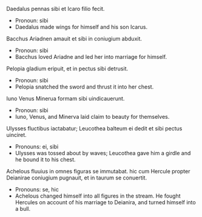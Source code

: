 Daedalus pennas sibi et Icaro filio fecit.
- Pronoun: sibi
- Daedalus made wings for himself and his son Icarus.

Bacchus Ariadnen amauit et sibi in coniugium abduxit.
- Pronoun: sibi
- Bacchus loved Ariadne and led her into marriage for himself.

Pelopia gladium eripuit, et in pectus sibi detrusit.
- Pronoun: sibi
- Pelopia snatched the sword and thrust it into her chest.

Iuno Venus Minerua formam sibi uindicauerunt.
- Pronoun: sibi
- Iuno, Venus, and Minerva laid claim to beauty for themselves.

Ulysses fluctibus iactabatur; Leucothea balteum ei dedit et sibi pectus uinciret.
- Pronouns: ei, sibi
- Ulysses was tossed about by waves; Leucothea gave him a girdle and he bound it to his chest.

Achelous fluuius in omnes figuras se immutabat. hic cum Hercule propter Deianirae coniugium pugnauit, et in taurum se conuertit.
- Pronouns: se, hic
- Achelous changed himself into all figures in the stream. He fought Hercules on account of his marriage to Deianira, and turned himself into a bull.
